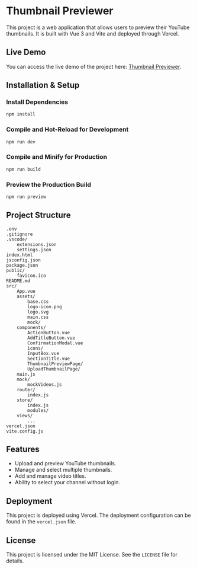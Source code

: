 # Thumbnail Previewer

This project is a web application that allows users to preview their YouTube thumbnails. It is built with Vue 3 and Vite and deployed through Vercel.

## Live Demo

You can access the live demo of the project here: [Thumbnail Previewer](https://thumbnail-previewer-three.vercel.app/).

## Installation & Setup

### Install Dependencies

```sh
npm install
```

### Compile and Hot-Reload for Development

```sh
npm run dev
```

### Compile and Minify for Production

```sh
npm run build
```

### Preview the Production Build

```sh
npm run preview
```

## Project Structure

```
.env
.gitignore
.vscode/
    extensions.json
    settings.json
index.html
jsconfig.json
package.json
public/
    favicon.ico
README.md
src/
    App.vue
    assets/
        base.css
        logo-icon.png
        logo.svg
        main.css
        mock/
    components/
        ActionButton.vue
        AddTitleButton.vue
        ConfirmationModal.vue
        icons/
        InputBox.vue
        SectionTitle.vue
        ThumbnailPreviewPage/
        UploadThumbnailPage/
    main.js
    mock/
        mockVideos.js
    router/
        index.js
    store/
        index.js
        modules/
    views/
        ...
vercel.json
vite.config.js
```

## Features

- Upload and preview YouTube thumbnails.
- Manage and select multiple thumbnails.
- Add and manage video titles.
- Ability to select your channel without login.

## Deployment

This project is deployed using Vercel. The deployment configuration can be found in the `vercel.json` file.

## License

This project is licensed under the MIT License. See the `LICENSE` file for details.